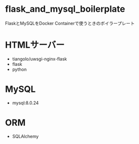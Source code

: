 # flask_and_mysql_boilerplate
FlaskとMySQLをDocker Containerで使うときのボイラープレート

# HTMLサーバー
- tiangolo/uwsgi-nginx-flask
- flask
- python

# MySQL
- mysql:8.0.24

# ORM
- SQLAlchemy
